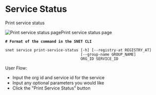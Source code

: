# Service Status

Print service status

![Print service status page](/assets/images/products/AIMarketplace/TUI/ServiceStatusPage.webp)Print service status page

<pre class="language-bash"><code class="lang-bash"><strong># Format of the command in the SNET CLI
</strong>
snet service print-service-status [-h] [--registry-at REGISTRY_AT]
                                  [--group-name GROUP_NAME]
                                  ORG_ID SERVICE_ID
</code></pre>

User Flow:

* Input the org id and service id for the service
* Input any optional parameters you would like
* Click the "Print Service Status" button
